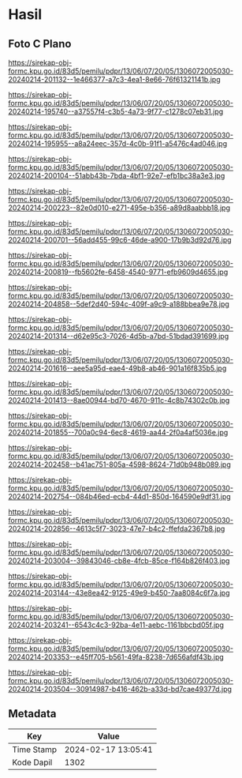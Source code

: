 # Hasil

## Foto C Plano

https://sirekap-obj-formc.kpu.go.id/83d5/pemilu/pdpr/13/06/07/20/05/1306072005030-20240214-201132--1e466377-a7c3-4ea1-8e66-76f61321141b.jpg

https://sirekap-obj-formc.kpu.go.id/83d5/pemilu/pdpr/13/06/07/20/05/1306072005030-20240214-195740--a37557f4-c3b5-4a73-9f77-c1278c07eb31.jpg

https://sirekap-obj-formc.kpu.go.id/83d5/pemilu/pdpr/13/06/07/20/05/1306072005030-20240214-195955--a8a24eec-357d-4c0b-91f1-a5476c4ad046.jpg

https://sirekap-obj-formc.kpu.go.id/83d5/pemilu/pdpr/13/06/07/20/05/1306072005030-20240214-200104--51abb43b-7bda-4bf1-92e7-efb1bc38a3e3.jpg

https://sirekap-obj-formc.kpu.go.id/83d5/pemilu/pdpr/13/06/07/20/05/1306072005030-20240214-200223--82e0d010-e271-495e-b356-a89d8aabbb18.jpg

https://sirekap-obj-formc.kpu.go.id/83d5/pemilu/pdpr/13/06/07/20/05/1306072005030-20240214-200701--56add455-99c6-46de-a900-17b9b3d92d76.jpg

https://sirekap-obj-formc.kpu.go.id/83d5/pemilu/pdpr/13/06/07/20/05/1306072005030-20240214-200819--fb5602fe-6458-4540-9771-efb9609d4655.jpg

https://sirekap-obj-formc.kpu.go.id/83d5/pemilu/pdpr/13/06/07/20/05/1306072005030-20240214-204858--5def2d40-594c-409f-a9c9-a188bbea9e78.jpg

https://sirekap-obj-formc.kpu.go.id/83d5/pemilu/pdpr/13/06/07/20/05/1306072005030-20240214-201314--d62e95c3-7026-4d5b-a7bd-51bdad391699.jpg

https://sirekap-obj-formc.kpu.go.id/83d5/pemilu/pdpr/13/06/07/20/05/1306072005030-20240214-201616--aee5a95d-eae4-49b8-ab46-901a16f835b5.jpg

https://sirekap-obj-formc.kpu.go.id/83d5/pemilu/pdpr/13/06/07/20/05/1306072005030-20240214-201413--8ae00944-bd70-4670-911c-4c8b74302c0b.jpg

https://sirekap-obj-formc.kpu.go.id/83d5/pemilu/pdpr/13/06/07/20/05/1306072005030-20240214-201855--700a0c94-6ec8-4619-aa44-2f0a4af5036e.jpg

https://sirekap-obj-formc.kpu.go.id/83d5/pemilu/pdpr/13/06/07/20/05/1306072005030-20240214-202458--b41ac751-805a-4598-8624-71d0b948b089.jpg

https://sirekap-obj-formc.kpu.go.id/83d5/pemilu/pdpr/13/06/07/20/05/1306072005030-20240214-202754--084b46ed-ecb4-44d1-850d-164590e9df31.jpg

https://sirekap-obj-formc.kpu.go.id/83d5/pemilu/pdpr/13/06/07/20/05/1306072005030-20240214-202856--4613c5f7-3023-47e7-b4c2-ffefda2367b8.jpg

https://sirekap-obj-formc.kpu.go.id/83d5/pemilu/pdpr/13/06/07/20/05/1306072005030-20240214-203004--39843046-cb8e-4fcb-85ce-f164b826f403.jpg

https://sirekap-obj-formc.kpu.go.id/83d5/pemilu/pdpr/13/06/07/20/05/1306072005030-20240214-203144--43e8ea42-9125-49e9-b450-7aa8084c6f7a.jpg

https://sirekap-obj-formc.kpu.go.id/83d5/pemilu/pdpr/13/06/07/20/05/1306072005030-20240214-203241--6543c4c3-92ba-4e11-aebc-1161bbcbd05f.jpg

https://sirekap-obj-formc.kpu.go.id/83d5/pemilu/pdpr/13/06/07/20/05/1306072005030-20240214-203353--e45ff705-b561-49fa-8238-7d656afdf43b.jpg

https://sirekap-obj-formc.kpu.go.id/83d5/pemilu/pdpr/13/06/07/20/05/1306072005030-20240214-203504--30914987-b416-462b-a33d-bd7cae49377d.jpg


## Metadata

| Key        | Value               |
| ---------- | ------------------- |
| Time Stamp | 2024-02-17 13:05:41 |
| Kode Dapil | 1302                |



